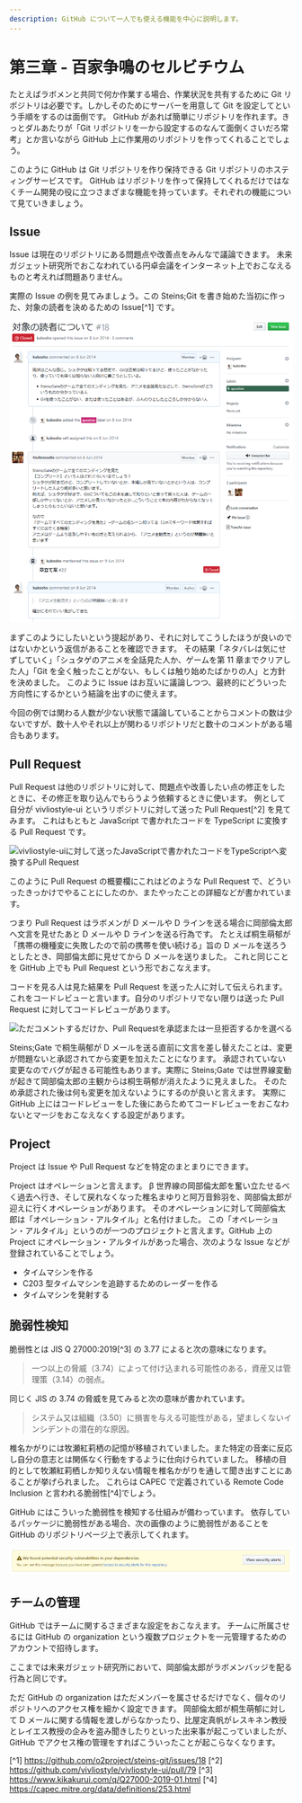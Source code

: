 ```yaml
---
description: GitHub について一人でも使える機能を中心に説明します。
---
```


# 第三章 - 百家争鳴のセルビチウム

たとえばラボメンと共同で何か作業する場合、作業状況を共有するために Git リポジトリは必要です。しかしそのためにサーバーを用意して Git を設定してという手順をするのは面倒です。
GitHub があれば簡単にリポジトリを作れます。きっとダルあたりが「Git リポジトリを一から設定するのなんて面倒くさいだろ常考」とか言いながら GitHub 上に作業用のリポジトリを作ってくれることでしょう。

このように GitHub は Git リポジトリを作り保持できる Git リポジトリのホスティングサービスです。
GitHub はリポジトリを作って保持してくれるだけではなくチーム開発の役に立つさまざまな機能を持っています。それぞれの機能について見ていきましょう。

## Issue

Issue は現在のリポジトリにある問題点や改善点をみんなで議論できます。
未来ガジェット研究所でおこなわれている円卓会議をインターネット上でおこなえるものと考えれば問題ありません。

実際の Issue の例を見てみましょう。この Steins;Git を書き始めた当初に作った、対象の読者を決めるための Issue[^1] です。

![GitHub上で対象の読者について話している様子](/assets/images/ch3/github-issue.png)

まずこのようにしたいという提起があり、それに対してこうしたほうが良いのではないかという返信があることを確認できます。
その結果「ネタバレは気にせずしていく」「シュタゲのアニメを全話見た人か、ゲームを第 11 章までクリアした人」「Git を全く触ったことがない、もしくは触り始めたばかりの人」と方針を決めました。
このように Issue はお互いに議論しつつ、最終的にどういった方向性にするかという結論を出すのに使えます。

今回の例では関わる人数が少ない状態で議論していることからコメントの数は少ないですが、数十人やそれ以上が関わるリポジトリだと数十のコメントがある場合もあります。

## Pull Request

Pull Request は他のリポジトリに対して、問題点や改善したい点の修正をしたときに、その修正を取り込んでもらうよう依頼するときに使います。
例として自分が vivliostyle-ui というリポジトリに対して送った Pull Request[^2] を見てみます。
これはもともと JavaScript で書かれたコードを TypeScript に変換する Pull Request です。

![vivliostyle-uiに対して送ったJavaScriptで書かれたコードをTypeScriptへ変換するPull Request](https://i.gyazo.com/25ef15b95a8e7055b4e3c142461c87e6.png)

このように Pull Request の概要欄にこれはどのような Pull Request で、どういったきっかけでやることにしたのか、またやったことの詳細などが書かれています。

つまり Pull Request はラボメンが D メールや D ラインを送る場合に岡部倫太郎へ文言を見せたあと D メールや D ラインを送る行為です。
たとえば桐生萌郁が「携帯の機種変に失敗したので前の携帯を使い続ける」旨の D メールを送ろうとしたとき、岡部倫太郎に見せてから D メールを送りました。
これと同じことを GitHub 上でも Pull Request という形でおこなえます。

コードを見る人は見た結果を Pull Request を送った人に対して伝えられます。
これをコードレビューと言います。自分のリポジトリでない限りは送った Pull Request に対してコードレビューがあります。

![ただコメントするだけか、Pull Requestを承認または一旦拒否するかを選べる](https://i.gyazo.com/4c8c0a97a163d4f821ef425c6fe24945.png)

Steins;Gate で桐生萌郁が D メールを送る直前に文言を差し替えたことは、変更が問題ないと承認されてから変更を加えたことになります。
承認されていない変更なのでバグが起きる可能性もあります。実際に Steins;Gate では世界線変動が起きて岡部倫太郎の主観からは桐生萌郁が消えたように見えました。
そのため承認された後は何も変更を加えないようにするのが良いと言えます。
実際に GitHub 上にはコードレビューをした後にあらためてコードレビューをおこなわないとマージをおこなえなくする設定があります。

## Project

Project は Issue や Pull Request などを特定のまとまりにできます。

Project はオペレーションと言えます。
β 世界線の岡部倫太郎を奮い立たせるべく過去へ行き、そして戻れなくなった椎名まゆりと阿万音鈴羽を、岡部倫太郎が迎えに行くオペレーションがあります。
そのオペレーションに対して岡部倫太郎は「オペレーション・アルタイル」と名付けました。
この「オペレーション・アルタイル」というのが一つのプロジェクトと言えます。GitHub 上の Project にオペレーション・アルタイルがあった場合、次のような Issue などが登録されていることでしょう。

- タイムマシンを作る
- C203 型タイムマシンを追跡するためのレーダーを作る
- タイムマシンを発射する

## 脆弱性検知

脆弱性とは JIS Q 27000:2019[^3] の 3.77 によると次の意味になります。

> 一つ以上の脅威（3.74）によって付け込まれる可能性のある，資産又は管理策（3.14）の弱点。

同じく JIS の 3.74 の脅威を見てみると次の意味が書かれています。

> システム又は組織（3.50）に損害を与える可能性がある，望ましくないインシデントの潜在的な原因。

椎名かがりには牧瀬紅莉栖の記憶が移植されていました。また特定の音楽に反応し自分の意志とは関係なく行動をするように仕向けられていました。
移植の目的として牧瀬紅莉栖しか知りえない情報を椎名かがりを通して聞き出すことにあることが挙げられました。
これらは CAPEC で定義されている Remote Code Inclusion と言われる脆弱性[^4]でしょう。

GitHub にはこういった脆弱性を検知する仕組みが備わっています。
依存しているパッケージに脆弱性がある場合、次の画像のように脆弱性があることを GitHub のリポジトリページ上で表示してくれます。

![依存しているパッケージに脆弱性があることを知らせる表示](/assets/images/ch3/github-security.png)

## チームの管理

GitHub ではチームに関するさまざまな設定をおこなえます。
チームに所属させるには GitHub の organization という複数プロジェクトを一元管理するためのアカウントで招待します。

<!-- textlint-disable  web-plus-db -->

ここまでは未来ガジェット研究所において、岡部倫太郎がラボメンバッジを配る行為と同じです。

<!-- textlint-enable  web-plus-db -->

ただ GitHub の organization はただメンバーを属させるだけでなく、個々のリポジトリへのアクセス権を細かく設定できます。
岡部倫太郎が桐生萌郁に対して D メールに関する情報を渡しがらなかったり、比屋定真帆がレスキネン教授とレイエス教授の企みを盗み聞きしたりといった出来事が起こっていましたが、GitHub でアクセス権の管理をすればこういったことが起こらなくなります。

[^1] https://github.com/o2project/steins-git/issues/18
[^2] https://github.com/vivliostyle/vivliostyle-ui/pull/79
[^3] https://www.kikakurui.com/q/Q27000-2019-01.html
[^4] https://capec.mitre.org/data/definitions/253.html
